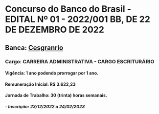 # Concurso do Banco do Brasil - EDITAL Nº 01 - 2022/001 BB, DE 22 DE DEZEMBRO DE 2022 
## Banca: [Cesgranrio](https://www.cesgranrio.org.br/concursos/evento.aspx?id=bb0122)
### Cargo: CARREIRA ADMINISTRATIVA - CARGO ESCRITURÁRIO

#### Vigência: 1 ano podendo prorrogar por 1 ano.

####  Remuneração Inicial: R$ 3.622,23
#### Jornada de Trabalho: 30 (trinta) horas semanais.

##### - Inscrição: 23/12/2022 a 24/02/2023
